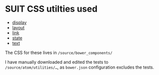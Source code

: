 # SUIT CSS utilties used

* [display]
* [layout]
* [link]
* [state]
* [text]

The CSS for these lives in `/source/bower_components/`

I have manually downloaded and edited the tests to `/source/atom/utilities/…`, as `bower.json` configuration excludes the tests.

[display]: https://github.com/suitcss/utils-display
[layout]: https://github.com/suitcss/utils-layout
[link]: https://github.com/suitcss/utils-link
[state]: https://github.com/suitcss/utils-state
[text]: https://github.com/suitcss/utils-text
